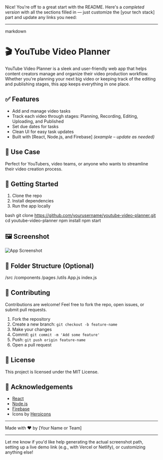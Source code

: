Nice! You're off to a great start with the README. Here's a *completed version* with all the sections filled in — just customize the [your tech stack] part and update any links you need:

---

markdown
# 🎬 YouTube Video Planner

YouTube Video Planner is a sleek and user-friendly web app that helps content creators manage and organize their video production workflow. Whether you're planning your next big video or keeping track of the editing and publishing stages, this app keeps everything in one place.

## ✅ Features

- Add and manage video tasks
- Track each video through stages: Planning, Recording, Editing, Uploading, and Published
- Set due dates for tasks
- Clean UI for easy task updates
- Built with [React, Node.js, and Firebase] *(example – update as needed)*

## 📌 Use Case

Perfect for YouTubers, video teams, or anyone who wants to streamline their video creation process.

## 🚀 Getting Started

1. Clone the repo
2. Install dependencies
3. Run the app locally

bash
git clone https://github.com/yourusername/youtube-video-planner.git
cd youtube-video-planner
npm install
npm start


## 🖼 Screenshot

![App Screenshot](./screenshot.png) <!-- Replace with actual path or remove if not available -->

## 📁 Folder Structure (Optional)


/src
  /components
  /pages
  /utils
  App.js
  index.js


## 🤝 Contributing

Contributions are welcome! Feel free to fork the repo, open issues, or submit pull requests.

1. Fork the repository
2. Create a new branch: `git checkout -b feature-name`
3. Make your changes
4. Commit: `git commit -m 'Add some feature'`
5. Push: `git push origin feature-name`
6. Open a pull request

## 📄 License

This project is licensed under the MIT License.

## 🙌 Acknowledgements

- [React](https://reactjs.org/)
- [Node.js](https://nodejs.org/)
- [Firebase](https://firebase.google.com/)
- Icons by [Heroicons](https://heroicons.com/)

---

Made with ❤ by [Your Name or Team]


---

Let me know if you'd like help generating the actual screenshot path, setting up a live demo link (e.g., with Vercel or Netlify), or customizing anything else!
